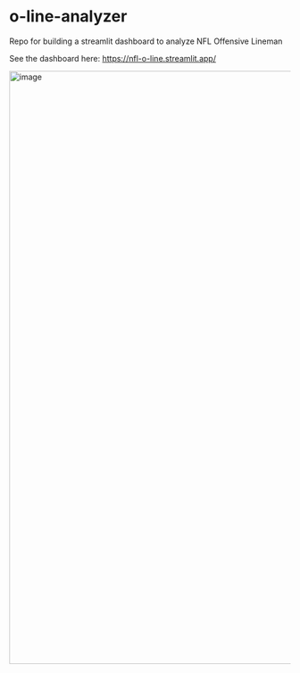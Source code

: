 # o-line-analyzer
Repo for building a streamlit dashboard to analyze NFL Offensive Lineman 

See the dashboard here: https://nfl-o-line.streamlit.app/

<img width="1063" alt="image" src="https://user-images.githubusercontent.com/12496987/204161716-0deb2aba-48b1-4094-b164-58836eca02ea.png">
